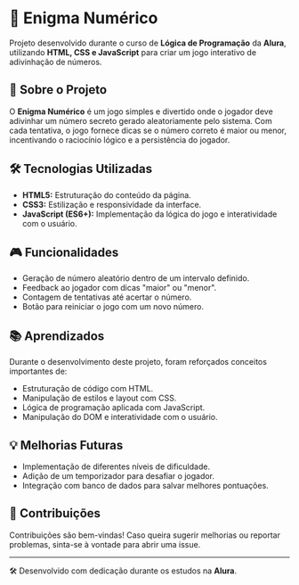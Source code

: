 # 🔢 Enigma Numérico  

Projeto desenvolvido durante o curso de **Lógica de Programação** da **Alura**, utilizando **HTML, CSS e JavaScript** para criar um jogo interativo de adivinhação de números.  

## 🚀 Sobre o Projeto  
O **Enigma Numérico** é um jogo simples e divertido onde o jogador deve adivinhar um número secreto gerado aleatoriamente pelo sistema. Com cada tentativa, o jogo fornece dicas se o número correto é maior ou menor, incentivando o raciocínio lógico e a persistência do jogador.  

## 🛠 Tecnologias Utilizadas  
- **HTML5:** Estruturação do conteúdo da página.  
- **CSS3:** Estilização e responsividade da interface.  
- **JavaScript (ES6+):** Implementação da lógica do jogo e interatividade com o usuário.  

## 🎮 Funcionalidades  
- Geração de número aleatório dentro de um intervalo definido.  
- Feedback ao jogador com dicas "maior" ou "menor".  
- Contagem de tentativas até acertar o número.  
- Botão para reiniciar o jogo com um novo número.  

## 📚 Aprendizados  
Durante o desenvolvimento deste projeto, foram reforçados conceitos importantes de:  
- Estruturação de código com HTML.  
- Manipulação de estilos e layout com CSS.  
- Lógica de programação aplicada com JavaScript.  
- Manipulação do DOM e interatividade com o usuário.  

## 💡 Melhorias Futuras  
- Implementação de diferentes níveis de dificuldade.  
- Adição de um temporizador para desafiar o jogador.  
- Integração com banco de dados para salvar melhores pontuações.  

## 🤝 Contribuições  
Contribuições são bem-vindas! Caso queira sugerir melhorias ou reportar problemas, sinta-se à vontade para abrir uma issue.  

---  

🛠 Desenvolvido com dedicação durante os estudos na **Alura**.
